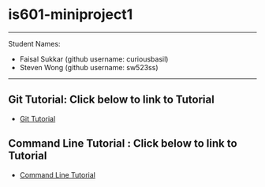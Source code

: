 # is601-miniproject1
---
Student Names:

* Faisal Sukkar (github username: curiousbasil) 
* Steven Wong (github username: sw523ss)


---
## Git Tutorial: Click below to link to Tutorial
* [Git Tutorial](/gitflow.md)

## Command Line Tutorial : Click below to link to Tutorial
* [Command Line Tutorial](/commandline.md)
